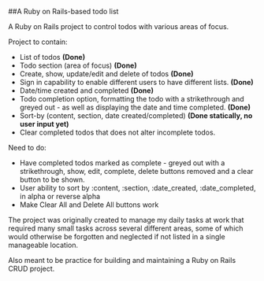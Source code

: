 ##A Ruby on Rails-based todo list

A Ruby on Rails project to control todos with various areas of focus.

Project to contain:

* List of todos **(Done)**
* Todo section (area of focus) **(Done)**
* Create, show, update/edit and delete of todos **(Done)**
* Sign in capability to enable different users to have different lists. **(Done)**
* Date/time created and completed **(Done)**
* Todo completion option, formatting the todo with a strikethrough and greyed out - as well as displaying the date and time completed. **(Done)**
* Sort-by (content, section, date created/completed) **(Done statically, no user input yet)**
* Clear completed todos that does not alter incomplete todos.

Need to do:
* Have completed todos marked as complete - greyed out with a strikethrough, show, edit, complete, delete buttons removed and a clear button to be shown.
* User ability to sort by :content, :section, :date_created, :date_completed, in alpha or reverse alpha
* Make Clear All and Delete All buttons work

The project was originally created to manage my daily tasks at work that required many small tasks across several different areas, some of which would otherwise be forgotten and neglected if not listed in a single manageable location.

Also meant to be practice for building and maintaining a Ruby on Rails CRUD project.